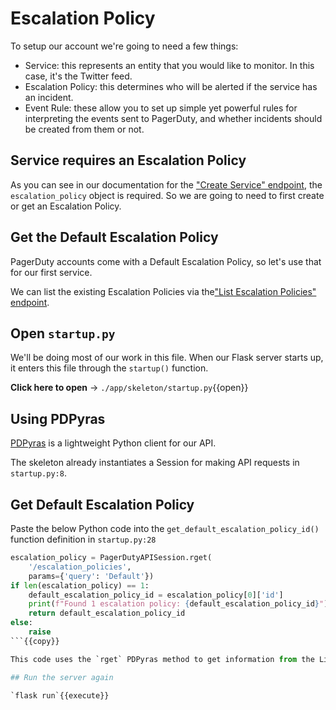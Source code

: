 # Escalation Policy

To setup our account we're going to need a few things:
 - Service: this represents an entity that you would like to monitor. In this case, it's the Twitter feed.
 - Escalation Policy: this determines who will be alerted if the service has an incident.
 - Event Rule: these allow you to set up simple yet powerful rules for interpreting the events sent to PagerDuty, and whether incidents should be created from them or not.

## Service requires an Escalation Policy

As you can see in our documentation for the ["Create Service" endpoint](https://developer.pagerduty.com/api-reference/reference/REST/openapiv3.json/paths/~1services/post), the `escalation_policy` object is required. So we are going to need to first create or get an Escalation Policy.

## Get the Default Escalation Policy

PagerDuty accounts come with a Default Escalation Policy, so let's use that for our first service.

We can list the existing Escalation Policies via the["List Escalation Policies" endpoint](https://developer.pagerduty.com/api-reference/reference/REST/openapiv3.json/paths/~1escalation_policies/get).

## Open `startup.py`

We'll be doing most of our work in this file. When our Flask server starts up, it enters this file through the `startup()` function.

**Click here to open** -> `./app/skeleton/startup.py`{{open}}

## Using PDPyras

[PDPyras](https://github.com/PagerDuty/pdpyras) is a lightweight Python client for our API.

The skeleton already instantiates a Session for making API requests in `startup.py:8`.

## Get Default Escalation Policy

Paste the below Python code into the `get_default_escalation_policy_id()` function definition in `startup.py:28`

```python
escalation_policy = PagerDutyAPISession.rget(
    '/escalation_policies',
    params={'query': 'Default'})
if len(escalation_policy) == 1:
    default_escalation_policy_id = escalation_policy[0]['id']
    print(f"Found 1 escalation policy: {default_escalation_policy_id}")
    return default_escalation_policy_id
else:
    raise
```{{copy}}

This code uses the `rget` PDPyras method to get information from the List Escalation Policies endpoint.

## Run the server again

`flask run`{{execute}}
